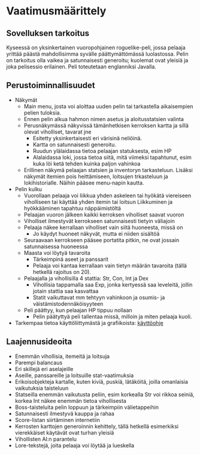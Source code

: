 # Vaatimusmäärittely

## Sovelluksen tarkoitus

Kyseessä on yksinkertainen vuoropohjainen roguelike-peli, jossa pelaaja yrittää päästä mahdollisimma syvälle päättymättömässä luolastossa. Pelin on tarkoitus olla vaikea ja satunnaisesti generoitu; kuolemat ovat yleisiä ja joka pelisessio erilainen. Peli toteutetaan englanniksi Javalla.

## Perustoiminnallisuudet

* Näkymät
	* Main menu, josta voi aloittaa uuden pelin tai tarkastella aikaisempien pelien tuloksia.
	* Ennen pelin alkua hahmon nimen asetus ja aloitusstatsien valinta
	* Perusnäkymässä näkyvissä tämänhetkisen kerroksen kartta ja sillä olevat viholliset, tavarat jne
		* Esitetty yksinkertaisesti eri värisinä neliöinä.
		* Kartta on satunnaisesti generoitu.
		* Ruudun ylälaidassa tietoa pelaajan statuksesta, esim HP
		* Alalaidassa loki, jossa tietoa siitä, mitä viimeksi tapahtunut, esim kuka löi ketä tehden kuinka paljon vahinkoa
	* Erillinen näkymä pelaajan statsien ja inventoryn tarkasteluun. Lisäksi näkymät itemien pois heittämiseen, loitsujen trkasteluun ja lokihistorialle. Näihin pääsee menu-napin kautta.
* Pelin kulku
	* Vuorollaan pelaaja voi liikkua yhden askeleen tai hyökätä viereiseen viholliseen tai käyttää yhden itemin tai loitsun
		Liikkuminen ja hyökkääminen tapahtuu näppäimistöltä
	* Pelaajan vuoron jälkeen kaikki kerroksen viholliset saavat vuoron
	* Viholliset ilmestyvät kerrokseen satunnaisesti tietyin väliajoin
	* Pelaaja näkee kerrallaan viholliset vain siitä huoneesta, missä on
		* Jo käydyt huoneet näkyvät, mutta ei niiden sisältöä
	* Seuraavaan kerrokseen pääsee portatita pitkin, ne ovat jossain satunnaisessa huoneessa
	* Maasta voi löytyä tavaroita
		* Tärkeimpinä aseet ja panssarit
		* Pelaaja voi kantaa kerrallaan vain tietyn määrän tavaroita (tällä hetkellä rajoitus on 20).
	* Pelaajalla ja vihollisilla 4 stattia: Str, Con, Int ja Dex
		* Vihollisia tappamalla saa Exp, jonka kertyessä saa leveleitä, jollin jotain stattia saa kasvattaa
		* Statit vaikuttavat mm tehtyyn vahinkoon ja osumis- ja väistämistodennäköisyyteen
	* Peli päättyy, kun pelaajan HP tippuu nollaan
		* Pelin päätyttyä peli tallentaa missä, milloin ja miten pelaaja kuoli.
* Tarkempaa tietoa käyttöliittymästä ja grafiikoista: [käyttöohje](https://github.com/konstakallama/otm-harjoitustyo/blob/master/Roguelike/dokumentaatio/k%C3%A4ytt%C3%B6ohje.md)


## Laajennusideoita

* Enemmän vihollisia, itemeitä ja loitsuja
* Parempi balancaus
* Eri skillejä eri aselajeille
* Aseille, panssareille ja loitsuille stat-vaatimuksia
* Erikoisobjekteja kartalle, kuten kiviä, puskiä, lätäköitä, joilla omanlaisia vaikutuksia taisteluun
* Statseilla enemmän vaikutusta peliin, esim korkealla Str voi rikkoa seiniä, korkea Int näkee enemmän tietoa vihollisesta
* Boss-taisteluita pelin loppuun ja tärkeimpiin välietappeihin
* Satunnaisesti ilmestyvä kauppa ja rahaa
* Score-listan siirtäminen internetiin
* Kerrosten karttojen generoinnin kehittely, tällä hetkellä esimerkiksi vierekkäiset käytävät ovat turhan yleisiä
* Vihollisten AI:n parantelu
* Lore-tekstejä, joita pelaaja voi löytää ja lueskella


